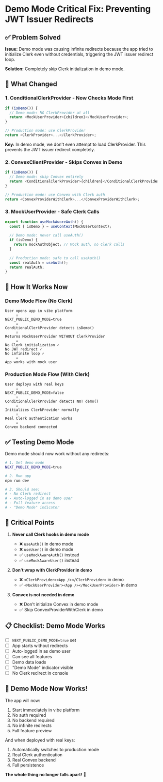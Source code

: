 # Demo Mode Critical Fix: Preventing JWT Issuer Redirects

## ✅ Problem Solved

**Issue:** Demo mode was causing infinite redirects because the app tried to initialize Clerk even without credentials, triggering the JWT issuer redirect loop.

**Solution:** Completely skip Clerk initialization in demo mode.

## 🔧 What Changed

### 1. ConditionalClerkProvider - Now Checks Mode First
```typescript
if (isDemo()) {
  // Demo mode: NO ClerkProvider at all
  return <MockUserProvider>{children}</MockUserProvider>;
}

// Production mode: use ClerkProvider
return <ClerkProvider>...</ClerkProvider>;
```

**Key:** In demo mode, we don't even attempt to load ClerkProvider. This prevents the JWT issuer redirect completely.

### 2. ConvexClientProvider - Skips Convex in Demo
```typescript
if (isDemo()) {
  // Demo mode: skip Convex entirely
  return <ConditionalClerkProvider>{children}</ConditionalClerkProvider>;
}

// Production mode: use Convex with Clerk auth
return <ConvexProviderWithClerk>...</ConvexProviderWithClerk>;
```

### 3. MockUserProvider - Safe Clerk Calls
```typescript
export function useMockAwareAuth() {
  const { isDemo } = useContext(MockUserContext);
  
  // Demo mode: never call useAuth()
  if (isDemo) {
    return mockAuthObject; // Mock auth, no Clerk calls
  }
  
  // Production mode: safe to call useAuth()
  const realAuth = useAuth();
  return realAuth;
}
```

## 🎯 How It Works Now

### Demo Mode Flow (No Clerk)
```
User opens app in vibe platform
     ↓
NEXT_PUBLIC_DEMO_MODE=true
     ↓
ConditionalClerkProvider detects isDemo()
     ↓
Returns MockUserProvider WITHOUT ClerkProvider
     ↓
No Clerk initialization ✓
No JWT redirect ✓
No infinite loop ✓
     ↓
App works with mock user
```

### Production Mode Flow (With Clerk)
```
User deploys with real keys
     ↓
NEXT_PUBLIC_DEMO_MODE=false
     ↓
ConditionalClerkProvider detects NOT demo()
     ↓
Initializes ClerkProvider normally
     ↓
Real Clerk authentication works
     ↓
Convex backend connected
```

## ✅ Testing Demo Mode

Demo mode should now work without any redirects:

```bash
# 1. Set demo mode
NEXT_PUBLIC_DEMO_MODE=true

# 2. Run app
npm run dev

# 3. Should see:
# - No Clerk redirect
# - Auto-logged in as demo user
# - Full feature access
# - "Demo Mode" indicator
```

## 🚨 Critical Points

1. **Never call Clerk hooks in demo mode**
   - ❌ `useAuth()` in demo mode
   - ❌ `useUser()` in demo mode
   - ✅ `useMockAwareAuth()` instead
   - ✅ `useMockAwareUser()` instead

2. **Don't wrap with ClerkProvider in demo**
   - ❌ `<ClerkProvider><App /></ClerkProvider>` in demo
   - ✅ `<MockUserProvider><App /></MockUserProvider>` in demo

3. **Convex is not needed in demo**
   - ❌ Don't initialize Convex in demo mode
   - ✅ Skip ConvexProviderWithClerk in demo

## 📋 Checklist: Demo Mode Works

- [ ] `NEXT_PUBLIC_DEMO_MODE=true` set
- [ ] App starts without redirects
- [ ] Auto-logged in as demo user
- [ ] Can see all features
- [ ] Demo data loads
- [ ] "Demo Mode" indicator visible
- [ ] No Clerk redirect in console

## 🎉 Demo Mode Now Works!

The app will now:
1. Start immediately in vibe platform
2. No auth required
3. No backend required
4. No infinite redirects
5. Full feature preview

And when deployed with real keys:
1. Automatically switches to production mode
2. Real Clerk authentication
3. Real Convex backend
4. Full persistence

**The whole thing no longer falls apart!** 🚀
